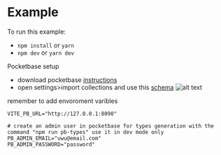 # Example

To run this example:

- `npm install` or `yarn`
- `npm dev` or `yarn dev`

Pocketbase setup

- download pocketbase [instructions](https://pocketbase.io/docs/)
- open settings>import collections and use this  [schema](src/lib/pb/schema.json)
![alt text]([docs/import-pb.png](https://github.com/tigawanna/property-manager-tsr/blob/main/docs/import-pb.png))

remember to add envoroment varibles
```env
VITE_PB_URL="http://127.0.0.1:8090"

# create an admin user in pocketbase for types generation with the command "npm run pb-types" use it in dev mode only 
PB_ADMIN_EMAIL="uwu@email.com"
PB_ADMIN_PASSWORD="password"

```
